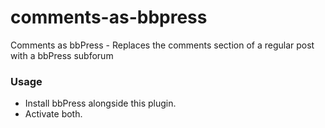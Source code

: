 # comments-as-bbpress
Comments as bbPress - Replaces the comments section of a regular post with a bbPress subforum

### Usage

* Install bbPress alongside this plugin.
* Activate both.


